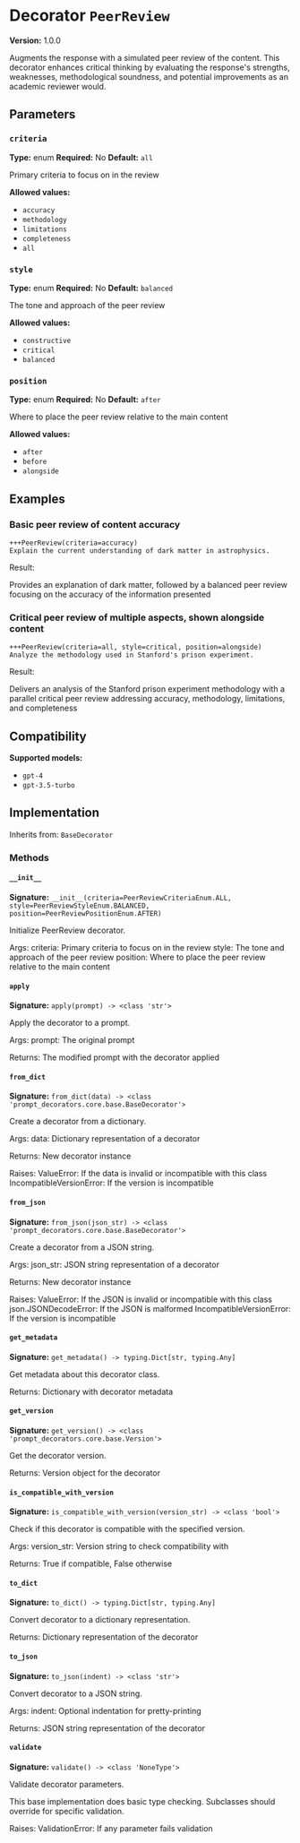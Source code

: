 # Decorator `PeerReview`

**Version:** 1.0.0

Augments the response with a simulated peer review of the content. This decorator enhances critical thinking by evaluating the response's strengths, weaknesses, methodological soundness, and potential improvements as an academic reviewer would.

## Parameters

### `criteria`

**Type:** enum
**Required:** No
**Default:** `all`

Primary criteria to focus on in the review

**Allowed values:**

- `accuracy`
- `methodology`
- `limitations`
- `completeness`
- `all`

### `style`

**Type:** enum
**Required:** No
**Default:** `balanced`

The tone and approach of the peer review

**Allowed values:**

- `constructive`
- `critical`
- `balanced`

### `position`

**Type:** enum
**Required:** No
**Default:** `after`

Where to place the peer review relative to the main content

**Allowed values:**

- `after`
- `before`
- `alongside`

## Examples

### Basic peer review of content accuracy

```
+++PeerReview(criteria=accuracy)
Explain the current understanding of dark matter in astrophysics.
```

Result:

Provides an explanation of dark matter, followed by a balanced peer review focusing on the accuracy of the information presented

### Critical peer review of multiple aspects, shown alongside content

```
+++PeerReview(criteria=all, style=critical, position=alongside)
Analyze the methodology used in Stanford's prison experiment.
```

Result:

Delivers an analysis of the Stanford prison experiment methodology with a parallel critical peer review addressing accuracy, methodology, limitations, and completeness

## Compatibility

**Supported models:**

- `gpt-4`
- `gpt-3.5-turbo`

## Implementation

Inherits from: `BaseDecorator`

### Methods

#### `__init__`

**Signature:** `__init__(criteria=PeerReviewCriteriaEnum.ALL, style=PeerReviewStyleEnum.BALANCED, position=PeerReviewPositionEnum.AFTER)`

Initialize PeerReview decorator.

Args:
    criteria: Primary criteria to focus on in the review
    style: The tone and approach of the peer review
    position: Where to place the peer review relative to the main content

#### `apply`

**Signature:** `apply(prompt) -> <class 'str'>`

Apply the decorator to a prompt.

Args:
    prompt: The original prompt

Returns:
    The modified prompt with the decorator applied

#### `from_dict`

**Signature:** `from_dict(data) -> <class 'prompt_decorators.core.base.BaseDecorator'>`

Create a decorator from a dictionary.

Args:
    data: Dictionary representation of a decorator

Returns:
    New decorator instance

Raises:
    ValueError: If the data is invalid or incompatible with this class
    IncompatibleVersionError: If the version is incompatible

#### `from_json`

**Signature:** `from_json(json_str) -> <class 'prompt_decorators.core.base.BaseDecorator'>`

Create a decorator from a JSON string.

Args:
    json_str: JSON string representation of a decorator

Returns:
    New decorator instance

Raises:
    ValueError: If the JSON is invalid or incompatible with this class
    json.JSONDecodeError: If the JSON is malformed
    IncompatibleVersionError: If the version is incompatible

#### `get_metadata`

**Signature:** `get_metadata() -> typing.Dict[str, typing.Any]`

Get metadata about this decorator class.

Returns:
    Dictionary with decorator metadata

#### `get_version`

**Signature:** `get_version() -> <class 'prompt_decorators.core.base.Version'>`

Get the decorator version.

Returns:
    Version object for the decorator

#### `is_compatible_with_version`

**Signature:** `is_compatible_with_version(version_str) -> <class 'bool'>`

Check if this decorator is compatible with the specified version.

Args:
    version_str: Version string to check compatibility with

Returns:
    True if compatible, False otherwise

#### `to_dict`

**Signature:** `to_dict() -> typing.Dict[str, typing.Any]`

Convert decorator to a dictionary representation.

Returns:
    Dictionary representation of the decorator

#### `to_json`

**Signature:** `to_json(indent) -> <class 'str'>`

Convert decorator to a JSON string.

Args:
    indent: Optional indentation for pretty-printing

Returns:
    JSON string representation of the decorator

#### `validate`

**Signature:** `validate() -> <class 'NoneType'>`

Validate decorator parameters.

This base implementation does basic type checking.
Subclasses should override for specific validation.

Raises:
    ValidationError: If any parameter fails validation
